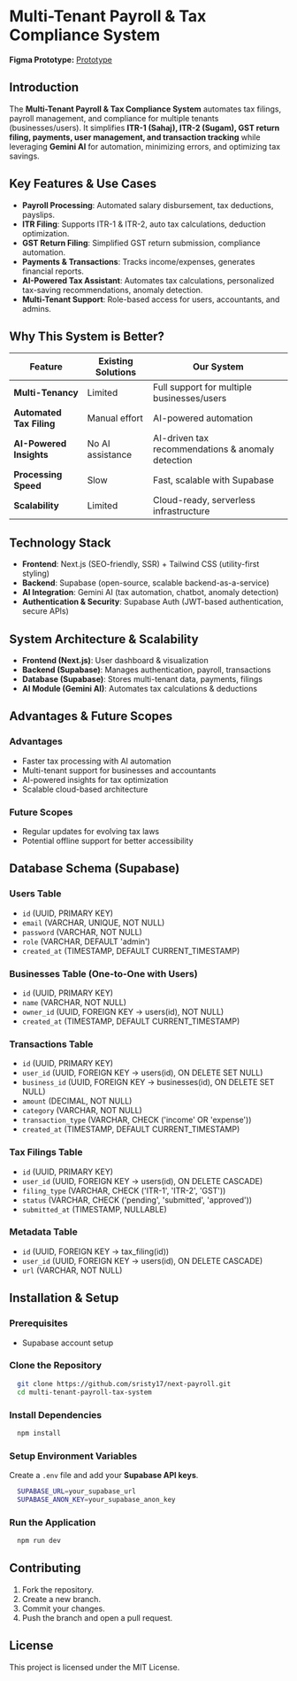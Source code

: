 # Multi-Tenant Payroll & Tax Compliance System


**Figma Prototype:** <a href="https://www.figma.com/proto/Q897qPu0feZhwH4dOUJIpl/next-payroll-final?node-id=102-12&t=gzZkW21oc463V5WK-1" >Prototype </a>

## Introduction
The **Multi-Tenant Payroll & Tax Compliance System** automates tax filings, payroll management, and compliance for multiple tenants (businesses/users). It simplifies **ITR-1 (Sahaj), ITR-2 (Sugam), GST return filing, payments, user management, and transaction tracking** while leveraging **Gemini AI** for automation, minimizing errors, and optimizing tax savings.

## Key Features & Use Cases
- **Payroll Processing**: Automated salary disbursement, tax deductions, payslips.
- **ITR Filing**: Supports ITR-1 & ITR-2, auto tax calculations, deduction optimization.
- **GST Return Filing**: Simplified GST return submission, compliance automation.
- **Payments & Transactions**: Tracks income/expenses, generates financial reports.
- **AI-Powered Tax Assistant**: Automates tax calculations, personalized tax-saving recommendations, anomaly detection.
- **Multi-Tenant Support**: Role-based access for users, accountants, and admins.

## Why This System is Better?
| Feature | Existing Solutions | Our System |
|---------|------------------|------------|
| **Multi-Tenancy** | Limited | Full support for multiple businesses/users |
| **Automated Tax Filing** | Manual effort | AI-powered automation |
| **AI-Powered Insights** | No AI assistance | AI-driven tax recommendations & anomaly detection |
| **Processing Speed** | Slow | Fast, scalable with Supabase |
| **Scalability** | Limited | Cloud-ready, serverless infrastructure |

## Technology Stack
- **Frontend**: Next.js (SEO-friendly, SSR) + Tailwind CSS (utility-first styling)
- **Backend**: Supabase (open-source, scalable backend-as-a-service)
- **AI Integration**: Gemini AI (tax automation, chatbot, anomaly detection)
- **Authentication & Security**: Supabase Auth (JWT-based authentication, secure APIs)

## System Architecture & Scalability
- **Frontend (Next.js)**: User dashboard & visualization
- **Backend (Supabase)**: Manages authentication, payroll, transactions
- **Database (Supabase)**: Stores multi-tenant data, payments, filings
- **AI Module (Gemini AI)**: Automates tax calculations & deductions

## Advantages & Future Scopes
### Advantages
- Faster tax processing with AI automation
- Multi-tenant support for businesses and accountants
- AI-powered insights for tax optimization
- Scalable cloud-based architecture

### Future Scopes
- Regular updates for evolving tax laws
- Potential offline support for better accessibility

## Database Schema (Supabase)
### **Users Table**
- `id` (UUID, PRIMARY KEY)
- `email` (VARCHAR, UNIQUE, NOT NULL)
- `password` (VARCHAR, NOT NULL)
- `role` (VARCHAR, DEFAULT 'admin')
- `created_at` (TIMESTAMP, DEFAULT CURRENT_TIMESTAMP)

### **Businesses Table** (One-to-One with Users)
- `id` (UUID, PRIMARY KEY)
- `name` (VARCHAR, NOT NULL)
- `owner_id` (UUID, FOREIGN KEY → users(id), NOT NULL)
- `created_at` (TIMESTAMP, DEFAULT CURRENT_TIMESTAMP)

### **Transactions Table**
- `id` (UUID, PRIMARY KEY)
- `user_id` (UUID, FOREIGN KEY → users(id), ON DELETE SET NULL)
- `business_id` (UUID, FOREIGN KEY → businesses(id), ON DELETE SET NULL)
- `amount` (DECIMAL, NOT NULL)
- `category` (VARCHAR, NOT NULL)
- `transaction_type` (VARCHAR, CHECK ('income' OR 'expense'))
- `created_at` (TIMESTAMP, DEFAULT CURRENT_TIMESTAMP)

### **Tax Filings Table**
- `id` (UUID, PRIMARY KEY)
- `user_id` (UUID, FOREIGN KEY → users(id), ON DELETE CASCADE)
- `filing_type` (VARCHAR, CHECK ('ITR-1', 'ITR-2', 'GST'))
- `status` (VARCHAR, CHECK ('pending', 'submitted', 'approved'))
- `submitted_at` (TIMESTAMP, NULLABLE)

### **Metadata Table**
- `id` (UUID, FOREIGN KEY → tax_filing(id))
- `user_id` (UUID, FOREIGN KEY → users(id), ON DELETE CASCADE)
- `url` (VARCHAR, NOT NULL)

## Installation & Setup
### Prerequisites
- Supabase account setup

### Clone the Repository
```sh
  git clone https://github.com/sristy17/next-payroll.git
  cd multi-tenant-payroll-tax-system
```

### Install Dependencies
```sh
  npm install
```
### Setup Environment Variables
Create a `.env` file and add your **Supabase API keys**.
```sh
  SUPABASE_URL=your_supabase_url
  SUPABASE_ANON_KEY=your_supabase_anon_key
```

### Run the Application
```sh
  npm run dev
```

## Contributing
1. Fork the repository.
2. Create a new branch.
3. Commit your changes.
4. Push the branch and open a pull request.

## License
This project is licensed under the MIT License.

